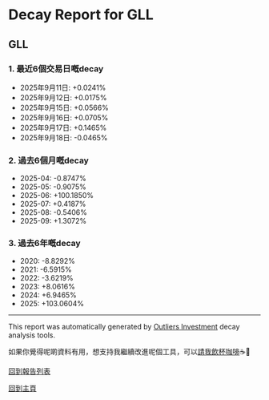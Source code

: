 # Decay Report for GLL

## GLL

### 1. 最近6個交易日嘅decay

- 2025年9月11日: +0.0241%
- 2025年9月12日: +0.0175%
- 2025年9月15日: +0.0566%
- 2025年9月16日: +0.0705%
- 2025年9月17日: +0.1465%
- 2025年9月18日: -0.0465%

### 2. 過去6個月嘅decay

- 2025-04: -0.8747%
- 2025-05: -0.9075%
- 2025-06: +100.1850%
- 2025-07: +0.4187%
- 2025-08: -0.5406%
- 2025-09: +1.3072%

### 3. 過去6年嘅decay

- 2020: -8.8292%
- 2021: -6.5915%
- 2022: -3.6219%
- 2023: +8.0616%
- 2024: +6.9465%
- 2025: +103.0604%

------------------------------
This report was automatically generated by [Outliers Investment](https://outliersecon.github.io/Outliers-Investment/) decay analysis tools.

如果你覺得呢啲資料有用，想支持我繼續改進呢個工具，可以[請我飲杯咖啡](https://buymeacoffee.com/outliersecon)☕🙏

[回到報告列表](https://outliersecon.github.io/Outliers-Investment/reports/reports_public)

[回到主頁](https://outliersecon.github.io/Outliers-Investment/)